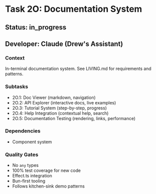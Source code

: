 # Task 2O: Documentation System

## Status: in_progress
## Developer: Claude (Drew's Assistant)

### Context
In-terminal documentation system. See LIVING.md for requirements and patterns.

### Subtasks
- 2O.1: Doc Viewer (markdown, navigation)
- 2O.2: API Explorer (interactive docs, live examples)
- 2O.3: Tutorial System (step-by-step, progress)
- 2O.4: Help Integration (contextual help, search)
- 2O.5: Documentation Testing (rendering, links, performance)

### Dependencies
- Component system

### Quality Gates
- No `any` types
- 100% test coverage for new code
- Effect.ts integration
- Bun-first tooling
- Follows kitchen-sink demo patterns 